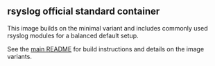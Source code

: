 ## rsyslog official standard container

This image builds on the minimal variant and includes commonly used rsyslog modules for a balanced default setup.

See the [main README](../../README.md) for build instructions and details on the image variants.
